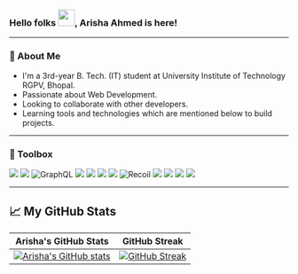 ### Hello folks <img src="https://raw.githubusercontent.com/MartinHeinz/MartinHeinz/master/wave.gif" width="30px">, Arisha Ahmed is here!

---

### 🚀 About Me
- I'm a 3rd-year B. Tech. (IT) student at University Institute of Technology RGPV, Bhopal.
- Passionate about Web Development.
- Looking to collaborate with other developers. 
- Learning tools and technologies which are mentioned below to build projects.

---

### 🧰 Toolbox
![](https://img.shields.io/badge/React.js-%2361DAFB?style=for-the-badge&logo=react&logoColor=white)
![](https://img.shields.io/badge/JavaScript-%23F7DF1E.svg?&style=for-the-badge&logo=javascript&logoColor=black)
![GraphQL](https://img.shields.io/badge/GraphQL-E10098?style=for-the-badge&logo=graphql&logoColor=white)
![](https://img.shields.io/badge/CPP-7AB5CF?style=for-the-badge&logo=cplusplus&logoColor=white)
![](https://img.shields.io/badge/HTML5-%23E34F26.svg?&style=for-the-badge&logo=html5&logoColor=white)
![](https://img.shields.io/badge/CSS3-%231572B6.svg?&style=for-the-badge&logo=css3&logoColor=white)
![](https://img.shields.io/badge/Redux-%23764ABC?style=for-the-badge&logo=redux&logoColor=white)
![Recoil](https://img.shields.io/badge/Recoil-%23177C8C?style=for-the-badge&logo=recoil&logoColor=white)
![](https://img.shields.io/badge/Figma-%23F24E1E.svg?&style=for-the-badge&logo=figma&logoColor=white)
![](https://img.shields.io/badge/Git-3E2C00?style=for-the-badge&logo=git&logoColor=F1502F)
![](https://img.shields.io/badge/GitHub-fafafa?style=for-the-badge&logo=github&logoColor=4078c0)
![](https://img.shields.io/badge/Canva-%2300C4CC.svg?&style=for-the-badge&logo=Canva&logoColor=white)

---
  
## &#x1f4c8; My GitHub Stats
| Arisha's GitHub Stats | GitHub Streak |
| --- | --- |
[![Arisha's GitHub stats](https://github-readme-stats.vercel.app/api?username=Arisha110&show_icons=true)](https://github.com/Arisha110) | [![GitHub Streak](https://github-readme-streak-stats.herokuapp.com?user=Arisha110)](https://github.com/Arisha110) |
